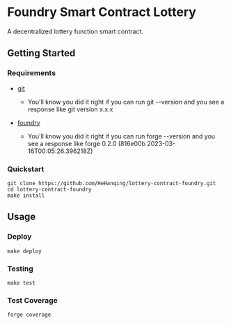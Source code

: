 # Foundry Smart Contract Lottery

A decentralized lottery function smart contract.

## Getting Started

### Requirements

- [git](https://git-scm.com/book/en/v2/Getting-Started-Installing-Git)

  - You'll know you did it right if you can run git --version and you see a response like git version x.x.x

- [foundry](https://getfoundry.sh/)
  - You'll know you did it right if you can run forge --version and you see a response like forge 0.2.0 (816e00b 2023-03-16T00:05:26.396218Z)

### Quickstart

```
git clone https://github.com/HeHanqing/lottery-contract-foundry.git
cd lottery-contract-foundry
make install
```

## Usage

### Deploy

```
make deploy
```

### Testing

```
make test
```

### Test Coverage

```
forge coverage
```
